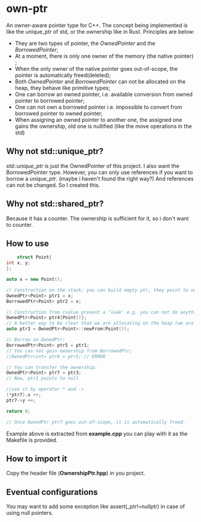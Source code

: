 # own-ptr
An owner-aware pointer type for C++. The concept being implemented is like the unique_ptr of std, or the ownership like in Rust. Principles are below:
- They are two types of pointer, the *OwnedPointer* and the *BorrowedPointer*;
- At a moment, there is only one owner of the memory (the native pointer) ;
- When the only owner of the native pointer goes out-of-scope, the pointer is automatically freed(deleted);
- Both *OwnedPointer* and *BorrowedPointer* can not be allocated on the heap, they behave like primitive types;
- One can borrow an owned pointer, i.e. available conversion from owned pointer to borrowed pointer;
- One can not own a borrowed pointer i.e. impossible to convert from borrowed pointer to owned pointer;
- When assigning an owned pointer to another one, the assigned one gains the ownership, old one is nullified (like the move operations in the std)

## Why not std::unique_ptr?
*std::unique_ptr* is just the OwnedPointer of this project. I also want the BorrowedPointer type. 
However, you can only use references if you want to borrow a *unique_ptr*. (maybe i haven't found the right way?) And references can not be changed. So I created this.

## Why not std::shared_ptr?
Because it has a counter. The ownership is sufficient for it, so i don't want to counter.

## How to use
```cpp
    struct Point{
int x, y;
};

auto x = new Point();

// Construction on the stack: you can build empty ptr, they point to null, they are assignable
OwnedPtr<Point> ptr1 = x;
BorrowedPtr<Point> ptr2 = x;

// Construction from rvalue prevent a 'leak' e.g. you can not do anything about the native pointer like the x
OwnedPtr<Point> ptr4{Point()};
// A better way to be clear that we are allocating on the heap (we are calling new) which may be not that clear in the example above
auto ptr3 = OwnedPtr<Point>::newFrom(Point());

// Borrow an OwnedPtr:
BorrowedPtr<Point> ptr5 = ptr1;
// You can not gain ownership from BorrowedPtr;
//OwnedPtr<int> ptr6 = ptr5; // ERROR

// You can transfer the ownership:
OwnedPtr<Point> ptr7 = ptr3;
// Now, ptr1 points to null

//use it by operator * and ->
(*ptr7).x ++;
ptr7->y ++;

return 0;

// Once OwnedPtr ptr7 goes out-of-scope, it is automatically freed.
```

Example above is extracted from **example.cpp** you can play with it as the Makefile is provided.

## How to import it
Copy the header file (**OwnershipPtr.hpp**) in you project.

## Eventual configurations
You may want to add some exception like assert(_ptr!=nullptr) in case of using null pointers.